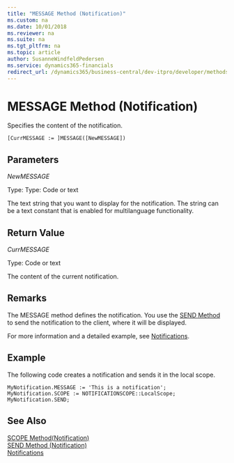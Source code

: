 ```yaml
---
title: "MESSAGE Method (Notification)"
ms.custom: na
ms.date: 10/01/2018
ms.reviewer: na
ms.suite: na
ms.tgt_pltfrm: na
ms.topic: article
author: SusanneWindfeldPedersen
ms.service: dynamics365-financials
redirect_url: /dynamics365/business-central/dev-itpro/developer/methods-auto/library
---
```


 

# MESSAGE Method (Notification)
Specifies the content of the notification.

```
[CurrMESSAGE := ]MESSAGE([NewMESSAGE])
```

## Parameters
*NewMESSAGE*

Type: Type: Code or text

The text string that you want to display for the notification. The string can be a text constant that is enabled for multilanguage functionality.

## Return Value
*CurrMESSAGE*

Type: Code or text

The content of the current notification.

## Remarks
The MESSAGE method defines the notification. You use the [SEND Method](devenv-send-method-notification.md) to send the notification to the client, where it will be displayed.

For more information and a detailed example, see [Notifications](../devenv-notifications-developing.md).

##  Example
The following code creates a notification and sends it in the local scope.
```
MyNotification.MESSAGE := 'This is a notification';
MyNotification.SCOPE := NOTIFICATIONSCOPE::LocalScope;
MyNotification.SEND;
```

## See Also  
[SCOPE Method(Notification)](devenv-scope-method-notification.md)  
[SEND Method (Notification)](devenv-send-method-notification.md)  
[Notifications](../devenv-notifications-developing.md)
